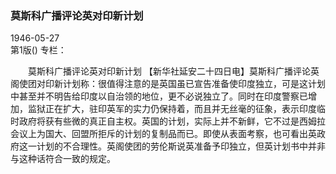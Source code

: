 ### 莫斯科广播评论英对印新计划  

1946-05-27  
第1版()
专栏：

　　莫斯科广播评论英对印新计划
    【新华社延安二十四日电】莫斯科广播评论英阁使团对印新计划称：很值得注意的是英国虽已宣告准备使印度独立，可是这计划中甚至并不明告给印度以自治领的地位，更不必说独立了。同时在印度警察已增加，监狱正在扩大，驻印英军的实力仍保持着，而且并无丝毫的征象，表示印度临时政府将获有些微的真正自主权。英国的计划，实际上并不新鲜，它不过是西姆拉会议上为国大、回盟所拒斥的计划的复制品而已。即使从表面考察，也可看出英政府这一计划的不合理性。英阁使团的劳伦斯说英准备予印独立，但英计划书中并非与这种话符合一致的规定。  
